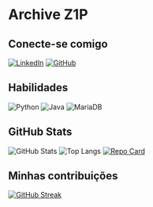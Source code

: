# Archive Z1P

## Conecte-se comigo
[![LinkedIn](https://img.shields.io/badge/LinkedIn-0077B5?style=for-the-badge&logo=linkedin&logoColor=white)](https://www.linkedin.com/in/gabrielbtt/)
[![GitHub](https://img.shields.io/badge/GitHub-100000?style=for-the-badge&logo=github&logoColor=white)](https://github.com/ArchiveZ1P)

## Habilidades
![Python](https://img.shields.io/badge/python-3670A0?style=for-the-badge&logo=python&logoColor=ffdd54)
![Java](https://img.shields.io/badge/java-%23ED8B00.svg?style=for-the-badge&logo=openjdk&logoColor=white)
![MariaDB](https://img.shields.io/badge/MariaDB-003545?style=for-the-badge&logo=mariadb&logoColor=white)



## GitHub Stats
![GitHub Stats](https://github-readme-stats.vercel.app/api?username=ArchiveZ1P&theme=transparent&bg_color=000&border_color=30A3DC&show_icons=true&icon_color=30A3DC&title_color=E94D5F&text_color=FFF)
![Top Langs](https://github-readme-stats-git-masterrstaa-rickstaa.vercel.app/api/top-langs/?username=ArchiveZ1P&bg_color=000&border_color=30A3DC&title_color=E94D5F&text_color=FFF)
[![Repo Card](https://github-readme-stats.vercel.app/api/pin/?username=ArchiveZ1P&repo=python&bg_color=000&border_color=30A3DC&show_icons=true&icon_color=30A3DC&title_color=E94D5F&text_color=FFF)](https://github.com/ArchiveZ1P/python)

## Minhas contribuições
[![GitHub Streak](https://streak-stats.demolab.com/?user=ArchiveZ1P&theme=dark&background=000&border=30A3DC&dates=FFF)](https://git.io/streak-stats)